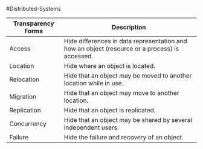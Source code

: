 #Distributed-Systems 

|Transparency Forms|Description|
|---|---|
|Access|Hide differences in data representation and how an object (resource or a process) is accessed.|  
|Location|Hide where an object is located.|
|Relocation|Hide that an object may be moved to another location while in use.| 
|Migration|Hide that an object may move to another location.|
|Replication|Hide that an object is replicated.|
|Concurrency|Hide that an object may be shared by several independent users.|
|Failure|Hide the failure and recovery of an object.|